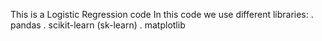 This is a Logistic Regression code
In this code we use different libraries:
    . pandas
    . scikit-learn (sk-learn)
    . matplotlib 
